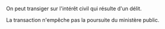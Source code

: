   
 On peut transiger sur l'intérêt civil qui résulte d'un délit.  

  
 La transaction n'empêche pas la poursuite du ministère public.  
